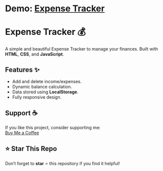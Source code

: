 # Demo: [Expense Tracker](https://expensetracker-senan.glitch.me)  

# Expense Tracker 💰

A simple and beautiful Expense Tracker to manage your finances. Built with **HTML**, **CSS**, and **JavaScript**.  

## Features ✨  
- Add and delete income/expenses.  
- Dynamic balance calculation.  
- Data stored using **LocalStorage**.  
- Fully responsive design.  

## Support ☕  
If you like this project, consider supporting me:  
[Buy Me a Coffee](https://kofe.al/senan)  

## ⭐ Star This Repo  
Don’t forget to **star** ⭐ this repository if you find it helpful!  
